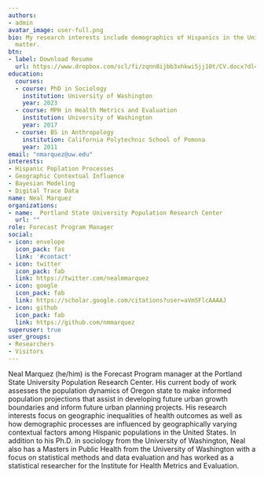 ```yaml
---
authors:
- admin
avatar_image: user-full.png
bio: My research interests include demographics of Hispanics in the United States, contextual influences on population processes, validation of digital trace data, and spatio-temporal bayesian modeling
  matter.
btn:
- label: Download Resume
  url: https://www.dropbox.com/scl/fi/zqnn8ijbb3xhkwi5jj10t/CV.docx?dl=0&rlkey=k4daz7ql67ba6nrtw7b9p6uzw
education:
  courses:
  - course: PhD in Sociology 
    institution: University of Washington
    year: 2023
  - course: MPH in Health Metrics and Evaluation
    institution: University of Washington
    year: 2017
  - course: BS in Anthropology
    institution: California Polytechnic School of Pomona
    year: 2011
email: "nmarquez@uw.edu"
interests:
- Hispanic Poplation Processes
- Geographic Contextual Influence
- Bayesian Modeling
- Digital Trace Data
name: Neal Marquez
organizations:
- name:  Portland State University Population Research Center
  url: ""
role: Forecast Program Manager
social:
- icon: envelope
  icon_pack: fas
  link: '#contact'
- icon: twitter
  icon_pack: fab
  link: https://twitter.com/nealmmarquez
- icon: google
  icon_pack: fab
  link: https://scholar.google.com/citations?user=aVm5FlcAAAAJ
- icon: github
  icon_pack: fab
  link: https://github.com/nmmarquez
superuser: true
user_groups:
- Researchers
- Visitors
---
```


Neal Marquez (he/him) is the Forecast Program manager at the Portland State University Population Research Center. His current body of work assesses the population dynamics of Oregon state to make informed population projections that assist in developing future urban growth boundaries and inform future urban planning projects. His research interests focus on geographic inequalities of health outcomes as well as how demographic processes are influenced by geographically varying contextual factors among Hispanic populations in the United States. In addition to his Ph.D. in sociology from the University of Washington, Neal also has a Masters in Public Health from the University of Washington with a focus on statistical methods and data evaluation and has worked as a statistical researcher for the Institute for Health Metrics and Evaluation.
